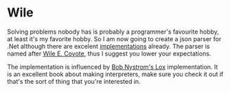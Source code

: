 # Wile
Solving problems nobody has is probably a programmer's favourite hobby, at least it's my favorite hobby. So I am now going to create a json parser for .Net although there are excelent [implementations](https://github.com/JamesNK/Newtonsoft.Json) already. The parser is named after [Wile E. Coyote](https://en.wikipedia.org/wiki/Wile_E._Coyote_and_the_Road_Runner), thus I suggest you lower your expectations.

The implementation is influenced by [Bob Nystrom's Lox](http://www.craftinginterpreters.com) implementation. It is an excellent book about making interpreters, make sure you check it out if that's the sort of thing that you're interested in.
